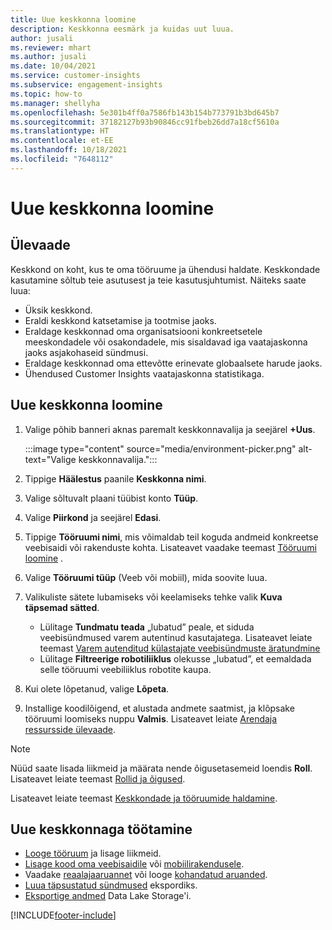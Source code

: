 ```yaml
---
title: Uue keskkonna loomine
description: Keskkonna eesmärk ja kuidas uut luua.
author: jusali
ms.reviewer: mhart
ms.author: jusali
ms.date: 10/04/2021
ms.service: customer-insights
ms.subservice: engagement-insights
ms.topic: how-to
ms.manager: shellyha
ms.openlocfilehash: 5e301b4ff0a7586fb143b154b773791b3bd645b7
ms.sourcegitcommit: 37182127b93b90846cc91fbeb26dd7a18cf5610a
ms.translationtype: HT
ms.contentlocale: et-EE
ms.lasthandoff: 10/18/2021
ms.locfileid: "7648112"
---
```

# <a name="create-a-new-environment"></a>Uue keskkonna loomine 

## <a name="overview"></a>Ülevaade

Keskkond on koht, kus te oma tööruume ja ühendusi haldate. Keskkondade kasutamine sõltub teie asutusest ja teie kasutusjuhtumist. Näiteks saate luua:

- Üksik keskkond.
- Eraldi keskkond katsetamise ja tootmise jaoks.
- Eraldage keskkonnad oma organisatsiooni konkreetsetele meeskondadele või osakondadele, mis sisaldavad iga vaatajaskonna jaoks asjakohaseid sündmusi.
- Eraldage keskkonnad oma ettevõtte erinevate globaalsete harude jaoks.
- Ühendused Customer Insights vaatajaskonna statistikaga.

## <a name="create-a-new-environment"></a>Uue keskkonna loomine

1. Valige põhib banneri aknas paremalt keskkonnavalija ja seejärel **+Uus**.

   :::image type="content" source="media/environment-picker.png" alt-text="Valige keskkonnavalija.":::

1. Tippige **Häälestus** paanile **Keskkonna nimi**.

1. Valige sõltuvalt plaani tüübist konto **Tüüp**.

1. Valige **Piirkond** ja seejärel **Edasi**. 

1. Tippige **Tööruumi nimi**, mis võimaldab teil koguda andmeid konkreetse veebisaidi või rakenduste kohta. Lisateavet vaadake teemast [Tööruumi loomine](create-workspace.md) .

1. Valige **Tööruumi tüüp** (Veeb või mobiil), mida soovite luua. 

1. Valikuliste sätete lubamiseks või keelamiseks tehke valik **Kuva täpsemad sätted**.

   - Lülitage **Tundmatu teada** „lubatud” peale, et siduda veebisündmused varem autentinud kasutajatega. Lisateavet leiate teemast [Varem autenditud külastajate veebisündmuste äratundmine](unknown-to-known.md)
   - Lülitage **Filtreerige robotiliiklus** olekusse „lubatud”, et eemaldada selle tööruumi veebiliiklus robotite kaupa. 

1. Kui olete lõpetanud, valige **Lõpeta**. 

1. Installige koodilõigend, et alustada andmete saatmist, ja klõpsake tööruumi loomiseks nuppu **Valmis**. Lisateavet leiate [Arendaja ressursside ülevaade](developer-resources.md).

> [!NOTE]
> Nüüd saate lisada liikmeid ja määrata nende õigusetasemeid loendis **Roll**. Lisateavet leiate teemast [Rollid ja õigused](user-roles.md). 

Lisateavet leiate teemast [Keskkondade ja tööruumide haldamine](manage-environments-workspaces.md).

## <a name="work-with-your-new-environment"></a>Uue keskkonnaga töötamine

- [Looge tööruum](../engagement-insights/create-workspace.md) ja lisage liikmeid.
- [Lisage kood oma veebisaidile](../engagement-insights/instrument-website.md) või [mobiilirakendusele](../engagement-insights/developer-resources.md#capture-events-from-mobile-apps).
- Vaadake [reaalajaaruannet](../engagement-insights/view-reports.md) või looge [kohandatud aruanded](../engagement-insights/custom-reports.md).
- [Luua täpsustatud sündmused](../engagement-insights/refined-events.md) ekspordiks.
- [Eksportige andmed](../engagement-insights/export-events.md) Data Lake Storage'i.

[!INCLUDE[footer-include](../includes/footer-banner.md)]
